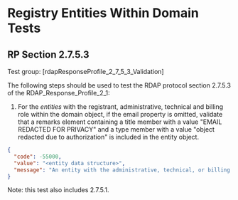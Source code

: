# Registry Entities Within Domain Tests

## RP Section 2.7.5.3

Test group: [rdapResponseProfile_2_7_5_3_Validation]

The following steps should be used to test the RDAP protocol section 2.7.5.3 of the RDAP_Response_Profile_2_1:

1. For the _entities_ with the registrant, administrative, technical and billing role within the
domain object, if the email property is omitted, validate that a remarks element
containing a title member with a value "EMAIL REDACTED FOR PRIVACY" and a type
member with a value "object redacted due to authorization" is included in the entity
object.
```json
{
  "code": -55000,
  "value": "<entity data structure>",
  "message": "An entity with the administrative, technical, or billing role without a valid "EMAIL REDACTED FOR PRIVACY" remark was found. See section 2.7.5. 3 of the RDAP_Response_Profile_2_1."
}
```
Note: this test also includes 2.7.5.1.


